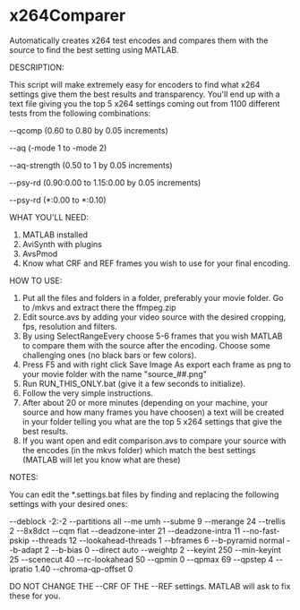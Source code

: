 # x264Comparer
Automatically creates x264 test encodes and compares them with the source to find the best setting using MATLAB.

DESCRIPTION:

This script will make extremely easy for encoders to find what x264 settings give them the best results and transparency.
You'll end up with a text file giving you the top 5 x264 settings coming out from 1100 different tests from the following combinations:

--qcomp (0.60 to 0.80 by 0.05 increments)

--aq (-mode 1 to -mode 2)

--aq-strength (0.50 to 1 by 0.05 increments)

--psy-rd (0.90:0.00 to 1.15:0.00 by 0.05 increments)

--psy-rd (*:0.00 to *:0.10)

WHAT YOU'LL NEED:

1) MATLAB installed
2) AviSynth with plugins
3) AvsPmod
4) Know what CRF and REF frames you wish to use for your final encoding.

HOW TO USE:

1) Put all the files and folders in a folder, preferably your movie folder. Go to /mkvs and extract there the ffmpeg.zip
2) Edit source.avs by adding your video source with the desired cropping, fps, resolution and filters.
2) By using SelectRangeEvery choose 5-6 frames that you wish MATLAB to compare them with the source after the encoding. Choose some challenging ones (no black bars or few colors).
3) Press F5 and with right click Save Image As export each frame as png to your movie folder with the name "source_##.png"
4) Run RUN_THIS_ONLY.bat (give it a few seconds to initialize).
5) Follow the very simple instructions.
6) After about 20 or more minutes (depending on your machine, your source and how many frames you have choosen) a text will be created in your folder telling you what are the top 5 x264 settings that give the best results.
7) If you want open and edit comparison.avs to compare your source with the encodes (in the mkvs folder) which match the best settings (MATLAB will let you know what are these)

NOTES:

You can edit the *.settings.bat files by finding and replacing the following settings with your desired ones:

--deblock -2:-2
--partitions all
--me umh
--subme 9
--merange 24
--trellis 2
--8x8dct
--cqm flat
--deadzone-inter 21
--deadzone-intra 11
--no-fast-pskip
--threads 12
--lookahead-threads 1
--bframes 6
--b-pyramid normal
--b-adapt 2
--b-bias 0
--direct auto
--weightp 2
--keyint 250
--min-keyint 25
--scenecut 40
--rc-lookahead 50
--qpmin 0
--qpmax 69
--qpstep 4
--ipratio 1.40
--chroma-qp-offset 0

DO NOT CHANGE THE --CRF OF THE --REF settings. MATLAB will ask to fix these for you.
